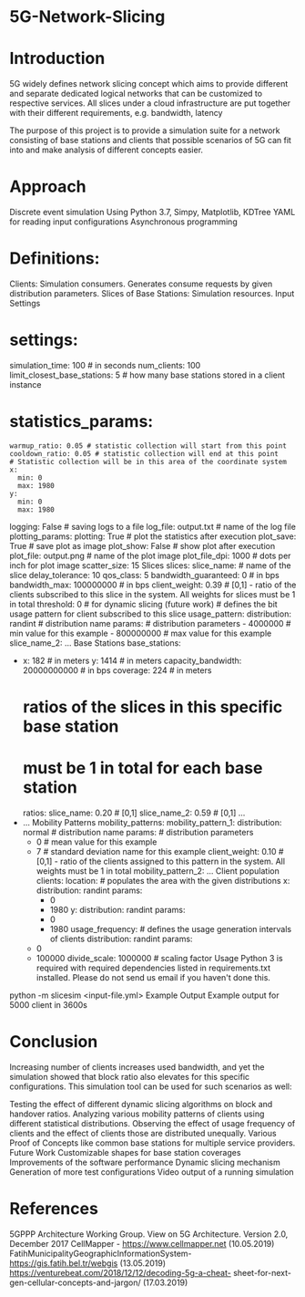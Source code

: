 # 5G-Network-Slicing

# Introduction
5G widely defines network slicing concept which aims to provide different and separate dedicated logical networks that can be customized to respective services. All slices under a cloud infrastructure are put together with their different requirements, e.g. bandwidth, latency

The purpose of this project is to provide a simulation suite for a network consisting of base stations and clients that possible scenarios of 5G can fit into and make analysis of different concepts easier.

# Approach
Discrete event simulation
Using Python 3.7, Simpy, Matplotlib, KDTree
YAML for reading input configurations
Asynchronous programming
# Definitions:
Clients: Simulation consumers. Generates consume requests by given distribution parameters.
Slices of Base Stations: Simulation resources.
Input
Settings
# settings:
  simulation_time: 100 # in seconds
  num_clients: 100
  limit_closest_base_stations: 5 # how many base stations stored in a client instance
  # statistics_params:
    warmup_ratio: 0.05 # statistic collection will start from this point
    cooldown_ratio: 0.05 # statistic collection will end at this point
    # Statistic collection will be in this area of the coordinate system
    x:
      min: 0
      max: 1980
    y:
      min: 0
      max: 1980
  logging: False # saving logs to a file
  log_file: output.txt # name of the log file
  plotting_params:
    plotting: True # plot the statistics after execution
    plot_save: True # save plot as image
    plot_show: False # show plot after execution
    plot_file: output.png # name of the plot image
    plot_file_dpi: 1000 # dots per inch for plot image
    scatter_size: 15
Slices
slices:
  slice_name: # name of the slice
    delay_tolerance: 10
    qos_class: 5
    bandwidth_guaranteed: 0 # in bps
    bandwidth_max: 100000000 # in bps
    client_weight: 0.39 # [0,1] - ratio of the clients subscribed to this slice in the system. All weights for slices must be 1 in total
    threshold: 0 # for dynamic slicing (future work)
    # defines the bit usage pattern for client subscribed to this slice
    usage_pattern:
      distribution: randint # distribution name
      params: # distribution parameters
        - 4000000 # min value for this example
        - 800000000 # max value for this example
  slice_name_2:
  	...
Base Stations
base_stations:
  - x: 182 # in meters
    y: 1414 # in meters
    capacity_bandwidth: 20000000000 # in bps
    coverage: 224 # in meters
    # ratios of the slices in this specific base station
    # must be 1 in total for each base station
    ratios:
      slice_name: 0.20 # [0,1]
      slice_name_2: 0.59 # [0,1]
      ...
  - ...
Mobility Patterns
mobility_patterns:
  mobility_pattern_1:
    distribution: normal # distribution name
    params: # distribution parameters
      - 0 # mean value for this example
      - 7 # standard deviation name for this example
    client_weight: 0.10 # [0,1] - ratio of the clients assigned to this pattern in the system. All weights must be 1 in total
  mobility_pattern_2:
  	...
Client population
clients:
  location: # populates the area with the given distributions
    x:
      distribution: randint
      params:
        - 0
        - 1980
    y:
      distribution: randint
      params:
        - 0
        - 1980
  usage_frequency: # defines the usage generation intervals of clients
    distribution: randint
    params:
      - 0
      - 100000
    divide_scale: 1000000 # scaling factor
Usage
Python 3 is required with required dependencies listed in requirements.txt installed. Please do not send us email if you haven't done this.

python -m slicesim <input-file.yml>
Example Output
Example output for 5000 client in 3600s

# Conclusion
Increasing number of clients increases used bandwidth, and yet the simulation showed that block ratio also elevates for this specific configurations.
This simulation tool can be used for such scenarios as well:

Testing the effect of different dynamic slicing algorithms on block and handover ratios.
Analyzing various mobility patterns of clients using different statistical distributions.
Observing the effect of usage frequency of clients and the effect of clients those are distributed unequally.
Various Proof of Concepts like common base stations for multiple service providers.
Future Work
Customizable shapes for base station coverages
Improvements of the software performance
Dynamic slicing mechanism
Generation of more test configurations
Video output of a running simulation
# References
5GPPP Architecture Working Group. View on 5G Architecture. Version 2.0, December 2017
CellMapper - https://www.cellmapper.net (10.05.2019)
FatihMunicipalityGeographicInformationSystem- https://gis.fatih.bel.tr/webgis (13.05.2019)
https://venturebeat.com/2018/12/12/decoding-5g-a-cheat- sheet-for-next-gen-cellular-concepts-and-jargon/ (17.03.2019)
